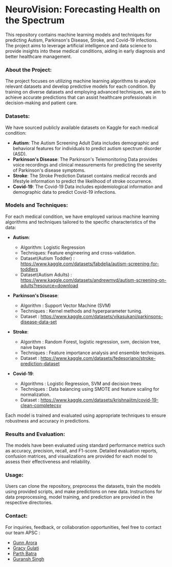 # NeuroVision: Forecasting Health on the Spectrum 

This repository contains machine learning models and techniques for predicting Autism, Parkinson's Disease, Stroke, and Covid-19 infections. The project aims to leverage artificial intelligence and data science to provide insights into these medical conditions, aiding in early diagnosis and better healthcare management.

### About the Project:
The project focuses on utilizing machine learning algorithms to analyze relevant datasets and develop predictive models for each condition. By training on diverse datasets and employing advanced techniques, we aim to achieve accurate predictions that can assist healthcare professionals in decision-making and patient care.

### Datasets:
We have sourced publicly available datasets on Kaggle for each medical condition:

- **Autism**: The Autism Screening Adult Data includes demographic and behavioral features for individuals to predict autism spectrum disorder (ASD).
- **Parkinson's Disease**: The Parkinson's Telemonitoring Data provides voice recordings and clinical measurements for predicting the severity of Parkinson's disease symptoms.
- **Stroke**: The Stroke Prediction Dataset contains medical records and lifestyle information to predict the likelihood of stroke occurrence.
- **Covid-19**: The Covid-19 Data includes epidemiological information and demographic data to predict Covid-19 infections.

### Models and Techniques:
For each medical condition, we have employed various machine learning algorithms and techniques tailored to the specific characteristics of the data:

- **Autism**:
  - Algorithm: Logistic Regression
  - Techniques: Feature engineering and cross-validation.
  - Dataset(Autism Toddler) :  https://www.kaggle.com/datasets/fabdelja/autism-screening-for-toddlers
  - Dataset(Autism Adults) : https://www.kaggle.com/datasets/andrewmvd/autism-screening-on-adults?resource=download

- **Parkinson's Disease**:
  - Algorithm : Support Vector Machine (SVM)
  - Techniques : Kernel methods and hyperparameter tuning.
  - Dataset : https://www.kaggle.com/datasets/vikasukani/parkinsons-disease-data-set

- **Stroke**:
  - Algorithm : Random Forest, logistic regression, svm, decision tree, naive bayes
  - Techniques : Feature importance analysis and ensemble techniques.
  - Dataset : https://www.kaggle.com/datasets/fedesoriano/stroke-prediction-dataset

- **Covid-19**:
  - Algorithms : Logistic Regression, SVM and decision trees
  - Techniques : Data balancing using SMOTE and feature scaling for normalization.
  - Dataset : https://www.kaggle.com/datasets/krishnaiitm/covid-19-clean-completecsv

Each model is trained and evaluated using appropriate techniques to ensure robustness and accuracy in predictions.

### Results and Evaluation:
The models have been evaluated using standard performance metrics such as accuracy, precision, recall, and F1-score. Detailed evaluation reports, confusion matrices, and visualizations are provided for each model to assess their effectiveness and reliability.

### Usage:
Users can clone the repository, preprocess the datasets, train the models using provided scripts, and make predictions on new data. Instructions for data preprocessing, model training, and prediction are provided in the respective directories.

### Contact:
For inquiries, feedback, or collaboration opportunities, feel free to contact our team APSC :

- [Gunn Arora](https://www.linkedin.com/in/gunn-arora-3a0a9b291/)
- [Gracy Gulati](https://www.linkedin.com/in/gracy-gulati-956061292/)
- [Parth Batra](https://www.linkedin.com/in/parth-batra-1aa633259/)
- [Guransh Singh](https://www.linkedin.com/in/guransh-singh-336b4a254/)
